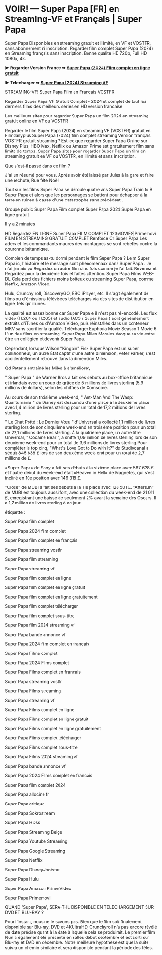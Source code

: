 # VOIR! — Super Papa [FR] en Streaming-VF et Français | Super Papa


Super Papa Disponibles en streaming gratuit et illimité, en VF et VOSTFR, sans abonnement ni inscription. Regarder film complet Super Papa (2024) en Streaming français sans inscription. Bonne qualite HD 720p, Full HD 1080p, 4k.

**▶️ Regarder Version France ➥ [Super Papa (2024) Film complet en ligne gratuit](https://is.gd/vDq7Ja)**

**▶️ Telecharger ➥ [Super Papa [2024] Streaming VF](https://is.gd/vDq7Ja)**


STREAMING-VF! Super Papa Film en Francais VOSTFR

Regarder Super Papa VF Gratuit Complet - 2024 et complet de tout les derniers films des meilleurs séries en HD version francaise

Les meilleurs sites pour regarder Super Papa un film 2024 en streaming gratuit online en VF ou VOSTFR

Regarder le film Super Papa (2024) en streaming VF (VOSTFR) gratuit en Filmdailyplus Super Papa (2024) film complet streaming Version français VOSTFR gratuit streaming ? Est-ce que regarder Super Papa Online sur Disney Plus, HBO Max, Netflix ou Amazon Prime est gratuitement film sans limite de temps. Super Papa sites pour regarder Super Papa un film en streaming gratuit en VF ou VOSTFR, en illimité et sans inscription.

Que s'est-il passé dans ce film ?

J'ai un résumé pour vous. Après avoir été laissé par Jules à la gare et faire une rechute, Rue fête Noël.

Tout sur les films Super Papa se déroule quatre ans Super Papa Train to B Super Papa et alors que les personnages se battent pour échapper à la terre en ruines à cause d'une catastrophe sans précédent .

Groupe public Super Papa Film complet Super Papa 2024 Super Papa en ligne gratuit

Il y a 2 minutes

HD Regardez EN LIGNE Super Papa FILM COMPLET 123MOVIES|Primemovi FILM EN STREAMING GRATUIT COMPLET Renforce Cr Super Papa Les aders et les commandants maures des montagnes se sont rebellés contre la couronne britannique.

Combien de temps as-tu dormi pendant le film Super Papa ? Le m Super Papa ic, l'histoire et le message sont phénoménaux dans Super Papa . Je n'ai jamais pu Regardez un autre film cinq fois comme je l'ai fait. Revenez et Regardez pour la deuxième fois et faites attention. Super Papa Films WEB-DL Cela perd des fichiers moins boiteux du streaming Super Papa, comme Netflix, Amazon Video.

Hulu, Crunchy roll, DiscoveryGO, BBC iPlayer, etc. Il s'agit également de films ou d'émissions télévisées téléchargés via des sites de distribution en ligne, tels qu'iTunes.

La qualité est assez bonne car Super Papa e il n'est pas ré-encodé. Les flux vidéo (H.264 ou H.265) et audio (AC3 / Super Papa ) sont généralement extraits d'iTunes ou d'Amazon Video, puis réinstallés dans un conteneur MKV sans sacrifier la qualité. Télécharger Euphoria Movie Season 1 Movie 6 L'un des films en streaming. Super Papa Miles Morales évoque sa vie entre être un collégien et devenir Super Papa.

Cependant, lorsque Wilson "Kingpin" Fisk Super Papa est un super collisionneur, un autre État captif d'une autre dimension, Peter Parker, s'est accidentellement retrouvé dans la dimension Miles.

Qd Peter a entraîné les Miles à s'améliorer,

" Super Papa " de Warner Bros a fait ses débuts au box-office britannique et irlandais avec un coup de grâce de 5 millions de livres sterling (5,9 millions de dollars), selon les chiffres de Comscore.

Au cours de son troisième week-end, " Ant-Man And The Wasp: Quantumania " de Disney est descendu d'une place à la deuxième place avec 1,4 million de livres sterling pour un total de 17,2 millions de livres sterling.

" Le Chat Potté : Le Dernier Vœu " d'Universal a collecté 1,1 million de livres sterling lors de son cinquième week-end en troisième position pour un total de 22,1 millions de livres sterling. À la quatrième place, un autre titre Universal, " Cocaine Bear ", a sniffé 1,09 million de livres sterling lors de son deuxième week-end pour un total de 3,6 millions de livres sterling.Pour compléter le top cinq, "What's Love Got to Do with It?" de Studiocanal a séduit 845 838 £ lors de son deuxième week-end pour un total de 2,7 millions de £.

«Super Papa» de Sony a fait ses débuts à la sixième place avec 567 638 £ et l'autre début du week-end était «Heaven in Hell» de Magnetes, qui s'est incliné en 10e position avec 146 318 £.

"Close" de MUBI a fait ses débuts à la 11e place avec 128 501 £. "Aftersun" de MUBI est toujours aussi fort, avec une collection du week-end de 21 011 £, enregistrant une baisse de seulement 2% avant la semaine des Oscars. Il a 1,7 million de livres sterling à ce jour.

étiquette :

Super Papa film complet

Super Papa 2024 film complet

Super Papa film complet en français

Super Papa streaming vostfr

Super Papa film streaming

Super Papa streaming vf

Super Papa film complet en ligne

Super Papa film complet en ligne gratuit

Super Papa film complet en ligne gratuitement

Super Papa film complet télécharger

Super Papa film complet sous-titre

Super Papa film 2024 streaming vf

Super Papa bande annonce vf

Super Papa 2024 film complet en francais

Super Papa Films complet

Super Papa 2024 Films complet

Super Papa Films complet en français

Super Papa streaming vostfr

Super Papa Films streaming

Super Papa streaming vf

Super Papa Films complet en ligne

Super Papa Films complet en ligne gratuit

Super Papa Films complet en ligne gratuitement

Super Papa Films complet télécharger

Super Papa Films complet sous-titre

Super Papa Films 2024 streaming vf

Super Papa bande annonce vf

Super Papa 2024 Films complet en francais

Super Papa film complet 2024

Super Papa allocine fr

Super Papa critique

Super Papa Sokrostream

Super Papa HDss

Super Papa Streaming Belge

Super Papa Youtube Streaming

Super Papa Google Streaming

Super Papa Netflix

Super Papa Disney+hotstar

Super Papa Hulu

Super Papa Amazon Prime Video

Super Papa Primemovi

QUAND 'Super Papa', SERA-T-IL DISPONIBLE EN TÉLÉCHARGEMENT SUR DVD ET BLU-RAY ?

Pour l’instant, nous ne le savons pas. Bien que le film soit finalement disponible sur Blu-ray, DVD et 4KUltraHD, Crunchyroll n'a pas encore révélé de date précise quant à la date à laquelle cela se produirait. Le premier film Nun a également été présenté en salles début septembre et est sorti sur Blu-ray et DVD en décembre. Notre meilleure hypothèse est que la suite suivra un chemin similaire et sera disponible pendant la période des fêtes.
